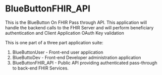 # BlueButtonFHIR_API
This is the BlueButton On FHIR Pass through API. This application will handle the backend calls to the FHIR Server and will perform beneficiary authentication and Client Application OAuth Key validation 

This is one part of a three part application suite:
1. BlueButtonUser - Front-end user application
2. BlueButtoDev - Front-end Developer administration application
3. BlueButtonFHIR_API - Public API providing authenticated pass-through to back-end FHIR Services.
 
